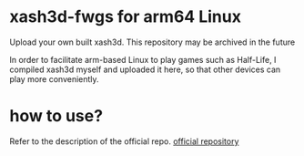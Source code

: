 # xash3d-fwgs for arm64 Linux
Upload your own built xash3d.
This repository may be archived in the future

In order to facilitate arm-based Linux to play games such as Half-Life, I compiled xash3d myself and uploaded it here, so that other devices can play more conveniently.
# how to use?
Refer to the description of the official repo.
 [official repository](htpps://github.com/fwgs/xash3d-fwgs)

